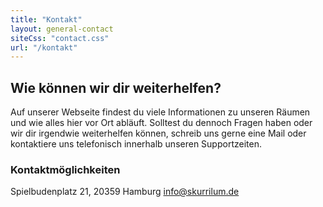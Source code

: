 ```yaml
---
title: "Kontakt"
layout: general-contact
siteCss: "contact.css"
url: "/kontakt"
---
```


## Wie können wir dir weiterhelfen?

Auf unserer Webseite findest du viele Informationen zu unseren Räumen und wie alles hier vor Ort abläuft. Solltest du dennoch Fragen haben oder wir dir irgendwie weiterhelfen können, schreib uns gerne eine Mail oder kontaktiere uns telefonisch innerhalb unseren Supportzeiten.

### Kontaktmöglichkeiten

Spielbudenplatz 21, 20359 Hamburg
info@skurrilum.de
